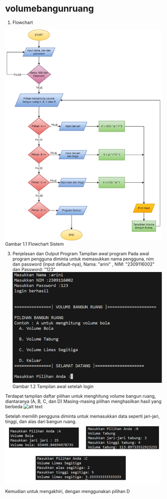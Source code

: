 # volumebangunruang
1. Flowchart
   
![alt text](flowchartposttest.png?raw=true)
Gambar 1.1 Flowchart Sistem

3. Penjelasan dan Output Program
Tampilan awal program 
Pada awal program pengguna diminta untuk memasukkan nama pengguna, nim dan password (input default-nya), Nama: "arini" , NIM: "2309116002" dan Password: "123"
![alt text](Tampilanawalsetelahlogin.png?raw=true)
Gambar 1.2 Tampilan awal setelah login


Terdapat tampilan daftar pilihan  untuk menghitung volume bangun ruang, diantaranya (A, B, C, dan D)
Masing-masing pilihan menghasilkan hasil yang berbeda
![alt text](?raw=true)

Setelah memilih pengguna diminta untuk memasukkan data seperti jari-jari, tinggi, dan alas dari bangun ruang.
![alt text](TampilanOutputnya.png?raw=true)

Kemudian untuk mengakhiri, dengan menggunakan pilihan D

